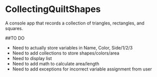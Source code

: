 # CollectingQuiltShapes

A console app that records a collection of triangles, rectangles, and squares.

  ##TO DO
 * Need to actually store variables in Name, Color, Side/1/2/3
 * Need to add collections to store shapes/colors/area
 * Need to display list
 * Need to add math to calculate area/length
 * Need to add exceptions for incorrect variable assignment from user

